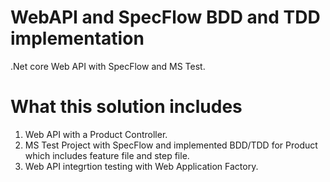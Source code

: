 # WebAPI and SpecFlow BDD and TDD implementation
.Net core Web API with SpecFlow and MS Test.

# What this solution includes

1) Web API with a Product Controller.
2) MS Test Project with SpecFlow and implemented BDD/TDD for Product which includes feature file and step file.
3) Web API integrtion testing with Web Application Factory.
